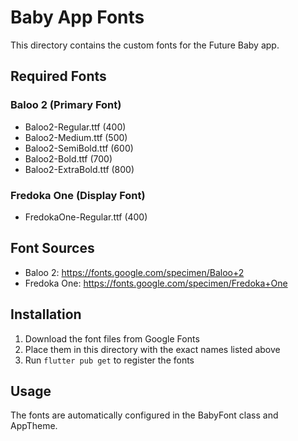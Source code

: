 # Baby App Fonts

This directory contains the custom fonts for the Future Baby app.

## Required Fonts

### Baloo 2 (Primary Font)
- Baloo2-Regular.ttf (400)
- Baloo2-Medium.ttf (500)
- Baloo2-SemiBold.ttf (600)
- Baloo2-Bold.ttf (700)
- Baloo2-ExtraBold.ttf (800)

### Fredoka One (Display Font)
- FredokaOne-Regular.ttf (400)

## Font Sources

- Baloo 2: https://fonts.google.com/specimen/Baloo+2
- Fredoka One: https://fonts.google.com/specimen/Fredoka+One

## Installation

1. Download the font files from Google Fonts
2. Place them in this directory with the exact names listed above
3. Run `flutter pub get` to register the fonts

## Usage

The fonts are automatically configured in the BabyFont class and AppTheme.
